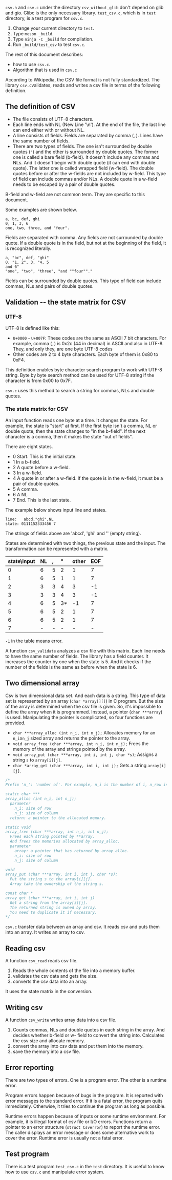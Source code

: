 `csv.h` and `csv.c` under the directory `csv_without_glib` don't depend on glib and gio.
Glibc is the only necessary library.
`test_csv.c`, which is in `test` directory, is a test program for `csv.c`.

1. Change your current directory to `test`.
2. Type `meson _build`.
3. Type `ninja -C _build` for compilation.
4. Run `_build/test_csv` to test `csv.c`.

The rest of this document describes:

- how to use `csv.c`.
- Algorithm that is used in `csv.c`

According to Wikipedia, the CSV file format is not fully standardized.
The library `csv.c`validates, reads and writes a csv file in terms of the following definition.

## The definition of CSV

- The file consists of UTF-8 characters.
- Each line ends with NL (New Line '\n').
At the end of the file, the last line can end either with or without NL. 
- A line consists of fields.
Fields are separated by comma (`,`).
Lines have the same number of fields.
- There are two types of fields.
The one isn't surrounded by double quotes (`"`) and the other is surrounded by double quotes.
The former one is called a bare field (b-field).
It doesn't include any commas and NLs.
And it doesn't begin with double quote (it can end with double quote).
The latter one is called wrapped field (w-field).
The double quotes before or after the w-fields are not included by w-field.
This type of field can include commas and/or NLs.
A double quote in a w-field needs to be escaped by a pair of double quotes.

B-field and w-field are not common term.
They are specific to this document.

Some examples are shown below.

~~~
a, bc, def, ghi
0, 1, 3, 6
one, two, three, and "four".
~~~

Fields are separated with comma.
Any fields are not surrounded by double quote.
If a double quote is in the field, but not at the beginning of the field, it is recognized literally.

~~~
a, "bc", def, "ghi"
0, "1, 2", 3, "4, 5
and 6"
"one", "two", "three", "and ""four""."
~~~

Fields can be surrounded by double quotes.
This type of field can include commas, NLs and pairs of double quotes.

## Validation -- the state matrix for CSV

### UTF-8

UTF-8 is defined like this:

- `U+0000` - `U+007F`: These codes are the same as ASCII 7 bit characters.
For example, comma (`,`) is 0x2c (44 in decimal) in ASCII and also in UTF-8.
They, and only they, are one byte UTF-8 codes
- Other codes are 2 to 4 byte characters.
Each byte of them is 0x80 to 0xF4.

This definition enables byte character search program to work with UTF-8 string.
Byte by byte search method can be used for UTF-8 string if the character is from 0x00 to 0x7F.

`csv.c` uses this method to search a string for commas, NLs and double quotes.

### The state matrix for CSV

An input function reads one byte at a time.
It changes the state.
For example, the state is "start" at first.
If the first byte isn't a comma, NL or double quote, then the state changes to "in the b-field".
If the next character is a comma, then it makes the state "out of fields".

There are eight states.

- 0 Start. This is the initial state.
- 1 In a b-field.
- 2 A quote before a w-field.
- 3 In a w-field.
- 4 A quote in or after a w-field.
If the quote is in the w-field, it must be a pair of double quotes.
- 5 A comma.
- 6 A NL.
- 7 End. This is the last state.

The example below shows input line and states.

~~~
line:   abcd,"ghi",NL
state: 0111152333456 7
~~~

The strings of fields above are 'abcd', 'ghi' and '' (empty string).

States are determined with two things, the previous state and the input.
The transformation can be represented with a matrix.

|state\input|NL|, |" |other|EOF|
|:----------|:-|:-|:-|:----|:--|
|0          |6 |5 |2 |1    |7  |
|1          |6 |5 |1 |1    |7  |
|2          |3 |3 |4 |3    |-1 |
|3          |3 |3 |4 |3    |-1 |
|4          |6 |5 |3*|-1   |7  |
|5          |6 |5 |2 |1    |7  |
|6          |6 |5 |2 |1    |7  |
|7          |- |- |- |-    |-  |

`-1` in the table means error.

A function `csv_validate` analyzes a csv file with this matrix.
Each line needs to have the same number of fields.
The library has a field counter.
It increases the counter by one when the state is 5.
And it checks if the number of the fields is the same as before when the state is 6.

## Two dimensional array

Csv is two dimensional data set.
And each data is a string.
This type of data set is represented by an array (`char *array[][]`) in C program.
But the size of the array is determined when the csv file is given.
So, it's impossible to define the array when it is programmed.
Instead, a pointer (`char ***array`) is used.
Manipulating the pointer is complicated, so four functions are provided.

- `char ***array_alloc (int n_i, int n_j);`
Allocates memory for an `n_i`x`n_j` sized array and returns the pointer to the array.
- `void array_free (char ***array, int n_i, int n_j);`
Frees the memory of the array and strings pointed by the array.
- `void array_put (char ***array, int i, int j, char *s)`;
Assigns a string `s` to `array[i][j]`.
- `char *array_get (char ***array, int i, int j);`
Gets a string `array[i][j]`.

~~~C
/*
Prefix 'n_': 'number of'. For example, n_i is the number of i, n_row is the number of rows.

static char ***
array_alloc (int n_i, int n_j);
  parameter
    n_i: size of row
    n_j: size of column
  return: a pointer to the allocated memory.

static void
array_free (char ***array, int n_i, int n_j);
  Frees each string pointed by **array.
  And frees the memories allocated by array_alloc.
  parameter
    array: a pointer that has returned by array_alloc.
    n_i: size of row
    n_j: size of column

void
array_put (char ***array, int i, int j, char *s);
  Put the string s to the array[i][j].
  Array take the ownership of the string s.

const char *
array_get (char ***array, int i, int j)
  Get a string from the array[i][j].
  The returned string is owned by array.
  You need to duplicate it if necessary.
*/
~~~

`csv.c` transfer data between an array and csv.
It reads csv and puts them into an array.
It writes an array to csv.

## Reading csv

A function `csv_read` reads csv file.

1. Reads the whole contents of the file into a memory buffer.
2. validates the csv data and gets the size.
3. converts the csv data into an array.

It uses the state matrix in the conversion.

## Writing csv

A function `csv_write` writes array data into a csv file.

1. Counts commas, NLs and double quotes in each string in the array.
And decides whether b-field or w- field to convert the string into.
Calculates the csv size and allocate memory.
2. convert the array into csv data and put them into the memory.
3. save the memory into a csv file.

## Error reporting

There are two types of errors.
One is a program error.
The other is a runtime error.

Program errors happen because of bugs in the program.
It is reported with error messages to the standard error.
If it is a fatal error, the program quits immediately.
Otherwise, it tries to continue the program as long as possible.

Runtime errors happen because of inputs or some runtime environment.
For example, it is illegal format of csv file or I/O errors.
Functions return a pointer to an error structure (`struct Csverror`) to report the runtime error.
The caller displays an error message or does some alternative work to cover the error.
Runtime error is usually not a fatal error.

## Test program

There is a test program `test_csv.c` in the `test` directory.
It is useful to know how to use `csv.c` and manipulate error system.

